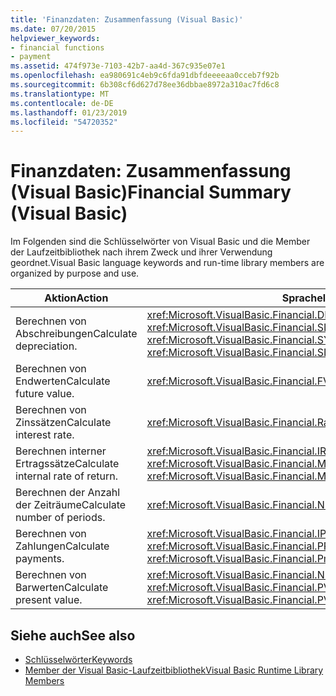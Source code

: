 ```yaml
---
title: 'Finanzdaten: Zusammenfassung (Visual Basic)'
ms.date: 07/20/2015
helpviewer_keywords:
- financial functions
- payment
ms.assetid: 474f973e-7103-42b7-aa4d-367c935e07e1
ms.openlocfilehash: ea980691c4eb9c6fda91dbfdeeeeaa0cceb7f92b
ms.sourcegitcommit: 6b308cf6d627d78ee36dbbae8972a310ac7fd6c8
ms.translationtype: MT
ms.contentlocale: de-DE
ms.lasthandoff: 01/23/2019
ms.locfileid: "54720352"
---
```

# <a name="financial-summary-visual-basic"></a><span data-ttu-id="0da94-102">Finanzdaten: Zusammenfassung (Visual Basic)</span><span class="sxs-lookup"><span data-stu-id="0da94-102">Financial Summary (Visual Basic)</span></span>
<span data-ttu-id="0da94-103">Im Folgenden sind die Schlüsselwörter von Visual Basic und die Member der Laufzeitbibliothek nach ihrem Zweck und ihrer Verwendung geordnet.</span><span class="sxs-lookup"><span data-stu-id="0da94-103">Visual Basic language keywords and run-time library members are organized by purpose and use.</span></span>  
  
|<span data-ttu-id="0da94-104">Aktion</span><span class="sxs-lookup"><span data-stu-id="0da94-104">Action</span></span>|<span data-ttu-id="0da94-105">Sprachelement</span><span class="sxs-lookup"><span data-stu-id="0da94-105">Language element</span></span>|  
|------------|----------------------|  
|<span data-ttu-id="0da94-106">Berechnen von Abschreibungen</span><span class="sxs-lookup"><span data-stu-id="0da94-106">Calculate depreciation.</span></span>|<span data-ttu-id="0da94-107"><xref:Microsoft.VisualBasic.Financial.DDB%2A>, <xref:Microsoft.VisualBasic.Financial.SLN%2A>, <xref:Microsoft.VisualBasic.Financial.SYD%2A></span><span class="sxs-lookup"><span data-stu-id="0da94-107"><xref:Microsoft.VisualBasic.Financial.DDB%2A>, <xref:Microsoft.VisualBasic.Financial.SLN%2A>, <xref:Microsoft.VisualBasic.Financial.SYD%2A></span></span>|  
|<span data-ttu-id="0da94-108">Berechnen von Endwerten</span><span class="sxs-lookup"><span data-stu-id="0da94-108">Calculate future value.</span></span>|<xref:Microsoft.VisualBasic.Financial.FV%2A>|  
|<span data-ttu-id="0da94-109">Berechnen von Zinssätzen</span><span class="sxs-lookup"><span data-stu-id="0da94-109">Calculate interest rate.</span></span>|<xref:Microsoft.VisualBasic.Financial.Rate%2A>|  
|<span data-ttu-id="0da94-110">Berechnen interner Ertragssätze</span><span class="sxs-lookup"><span data-stu-id="0da94-110">Calculate internal rate of return.</span></span>|<span data-ttu-id="0da94-111"><xref:Microsoft.VisualBasic.Financial.IRR%2A>, <xref:Microsoft.VisualBasic.Financial.MIRR%2A></span><span class="sxs-lookup"><span data-stu-id="0da94-111"><xref:Microsoft.VisualBasic.Financial.IRR%2A>, <xref:Microsoft.VisualBasic.Financial.MIRR%2A></span></span>|  
|<span data-ttu-id="0da94-112">Berechnen der Anzahl der Zeiträume</span><span class="sxs-lookup"><span data-stu-id="0da94-112">Calculate number of periods.</span></span>|<xref:Microsoft.VisualBasic.Financial.NPer%2A>|  
|<span data-ttu-id="0da94-113">Berechnen von Zahlungen</span><span class="sxs-lookup"><span data-stu-id="0da94-113">Calculate payments.</span></span>|<span data-ttu-id="0da94-114"><xref:Microsoft.VisualBasic.Financial.IPmt%2A>, <xref:Microsoft.VisualBasic.Financial.Pmt%2A>, <xref:Microsoft.VisualBasic.Financial.PPmt%2A></span><span class="sxs-lookup"><span data-stu-id="0da94-114"><xref:Microsoft.VisualBasic.Financial.IPmt%2A>, <xref:Microsoft.VisualBasic.Financial.Pmt%2A>, <xref:Microsoft.VisualBasic.Financial.PPmt%2A></span></span>|  
|<span data-ttu-id="0da94-115">Berechnen von Barwerten</span><span class="sxs-lookup"><span data-stu-id="0da94-115">Calculate present value.</span></span>|<span data-ttu-id="0da94-116"><xref:Microsoft.VisualBasic.Financial.NPV%2A>, <xref:Microsoft.VisualBasic.Financial.PV%2A></span><span class="sxs-lookup"><span data-stu-id="0da94-116"><xref:Microsoft.VisualBasic.Financial.NPV%2A>, <xref:Microsoft.VisualBasic.Financial.PV%2A></span></span>|  
  
## <a name="see-also"></a><span data-ttu-id="0da94-117">Siehe auch</span><span class="sxs-lookup"><span data-stu-id="0da94-117">See also</span></span>
- [<span data-ttu-id="0da94-118">Schlüsselwörter</span><span class="sxs-lookup"><span data-stu-id="0da94-118">Keywords</span></span>](../../../visual-basic/language-reference/keywords/index.md)
- [<span data-ttu-id="0da94-119">Member der Visual Basic-Laufzeitbibliothek</span><span class="sxs-lookup"><span data-stu-id="0da94-119">Visual Basic Runtime Library Members</span></span>](../../../visual-basic/language-reference/runtime-library-members.md)
